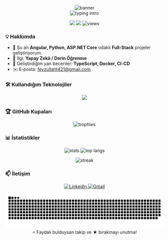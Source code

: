 <!-- ───────────────═【  B A N N E R  】═─────────────── -->
<p align="center">
  <img src="https://svg-banners.vercel.app/api?type=rainbow&text1=Feyzullah%20TEMEL%20🚀&width=1000&height=200" alt="banner"/>
  <br>
  <img src="https://readme-typing-svg.demolab.com?font=Fira+Code&size=24&pause=1000&color=F7F7F7&center=true&vCenter=true&width=1000&height=60&lines=Full‑Stack+Developer+%7C+Python+.NET+JS;Yapay+Zekâ+Meraklısı" alt="typing intro"/>
</p>

<!-- ───────────────═【  Q U I C K   F A C T S 】═─────────────── -->
<p align="center">
  <img src="https://img.shields.io/static/v1?label=Years+Coding&message=5&color=8E2DE2&style=flat-square&logo=github" />
  <img src="https://img.shields.io/static/v1?label=Open+Source&message=Lover&color=4A00E0&style=flat-square&logo=github" />
  <img src="https://komarev.com/ghpvc/?username=feyzullahtemel0&style=flat-square&color=8338EC" alt="views"/>
</p>

<!-- ───────────────═【  H A K K I M D A 】═─────────────── -->
### 💡 Hakkımda
- 🔭 Şu an **Angular, Python, ASP.NET Core** odaklı **Full‑Stack** projeler geliştiriyorum.  
- 🤖 İlgi: **Yapay Zekâ / Derin Öğrenme**  
- 🌱 Geliştirdiğim yan beceriler: **TypeScript, Docker, CI‑CD**  
- ✉️ E‑posta: <a href="mailto:feyzullaht421@gmail.com">feyzullaht421@gmail.com</a>  

<!-- ───────────────═【  T E C H   S T A C K 】═─────────────── -->
### 🛠️ Kullandığım Teknolojiler
<p align="center">
  <img src="https://skillicons.dev/icons?i=python,dotnet,cs,angular,react,js,ts,html,css,bootstrap,docker,firebase,mssql,mysql,arduino,git&perline=9" />
</p>

<!-- ───────────────═【  G I T H U B   K U P A L A R I 】═──────── -->
### 🏆 GitHub Kupaları
<p align="center">
  <img src="https://github-profile-trophy.vercel.app/?username=feyzullahtemel0&theme=algolia&row=1&margin-w=15&margin-h=15" alt="trophies"/>
</p>

<!-- ───────────────═【  İ S T A T İ S T İ K L E R 】═──────────── -->
### 📊 İstatistikler
<p align="center">
  <img height="180"
       src="https://github-readme-stats.vercel.app/api?username=feyzullahtemel0&show_icons=true&rank_icon=percentile&hide_border=true&theme=tokyonight"
       alt="stats"/>
  <img height="180"
       src="https://github-readme-stats.vercel.app/api/top-langs/?username=feyzullahtemel0&layout=compact&langs_count=10&hide_border=true&theme=tokyonight"
       alt="top langs"/>
</p>
<p align="center">
  <img src="https://github-readme-streak-stats.herokuapp.com/?user=feyzullahtemel0&hide_border=true&theme=tokyonight" alt="streak"/>
</p>

<!-- ───────────────═【  C O N T A C T 】═─────────────── -->
### 📫 İletişim
<p align="center">
  <a href="https://www.linkedin.com/in/feyzullahtemel/" target="_blank">
    <img alt="LinkedIn" src="https://img.shields.io/badge/LinkedIn-0077B5?style=for-the-badge&logo=linkedin&logoColor=white"/>
  </a>
  <a href="mailto:feyzullaht421@gmail.com" target="_blank">
    <img alt="Gmail" src="https://img.shields.io/badge/Gmail-D14836?style=for-the-badge&logo=gmail&logoColor=white"/>
  </a>
</p>

<!-- ───────────────═【  F O O T E R 】═─────────────── -->
<p align="center">
  <img src="https://raw.githubusercontent.com/platane/snk/output/github-contribution-grid-snake.svg" alt="snake"/>
  <br>
  ⭐ Faydalı bulduysan takip ve ★ bırakmayı unutma!
</p>

